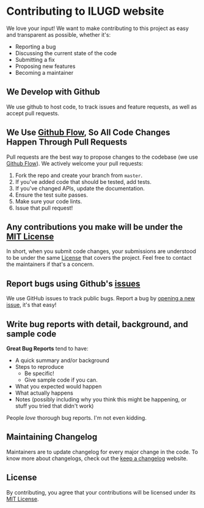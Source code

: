 # Contributing to ILUGD website
We love your input! We want to make contributing to this project as easy and transparent as possible, whether it's:

- Reporting a bug
- Discussing the current state of the code
- Submitting a fix
- Proposing new features
- Becoming a maintainer

## We Develop with Github
We use github to host code, to track issues and feature requests, as well as accept pull requests.

## We Use [Github Flow](https://guides.github.com/introduction/flow/index.html), So All Code Changes Happen Through Pull Requests
Pull requests are the best way to propose changes to the codebase (we use [Github Flow](https://guides.github.com/introduction/flow/index.html)). We actively welcome your pull requests:

1. Fork the repo and create your branch from `master`.
2. If you've added code that should be tested, add tests.
3. If you've changed APIs, update the documentation.
4. Ensure the test suite passes.
5. Make sure your code lints.
6. Issue that pull request!

## Any contributions you make will be under the [MIT License](https://raw.githubusercontent.com/ILUGD/ILUGD.github.io/master/LICENSE)
In short, when you submit code changes, your submissions are understood to be under the same [License](https://raw.githubusercontent.com/ILUGD/ILUGD.github.io/master/LICENSE) that covers the project. Feel free to contact the maintainers if that's a concern.

## Report bugs using Github's [issues](https://github.com/ILUGD/ILUGD.github.io/issues)
We use GitHub issues to track public bugs. Report a bug by [opening a new issue](https://github.com/ILUGD/ILUGD.github.io/issues/new), it's that easy!

## Write bug reports with detail, background, and sample code

**Great Bug Reports** tend to have:

- A quick summary and/or background
- Steps to reproduce
  - Be specific!
  - Give sample code if you can.
- What you expected would happen
- What actually happens
- Notes (possibly including why you think this might be happening, or stuff you tried that didn't work)

People *love* thorough bug reports. I'm not even kidding.

## Maintaining Changelog
Maintainers are to update changelog for every major change in the code. To know more about changelogs, check out the [keep a changelog](https://keepachangelog.com/en/1.0.0/) website.

## License
By contributing, you agree that your contributions will be licensed under its [MIT License](https://raw.githubusercontent.com/ILUGD/ILUGD.github.io/master/LICENSE).
